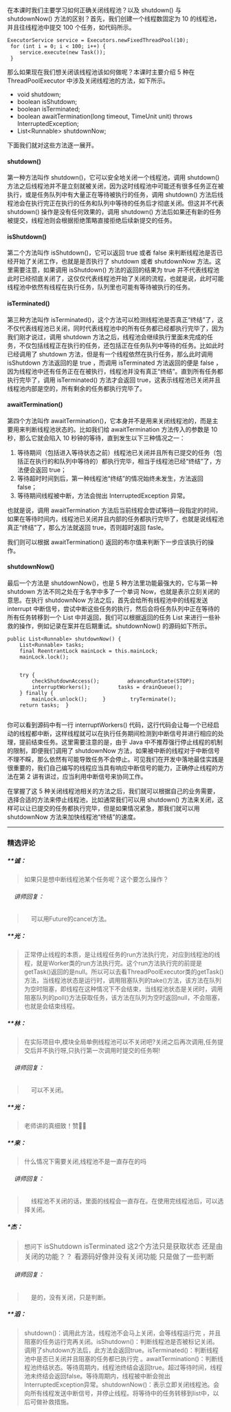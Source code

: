 <p>在本课时我们主要学习如何正确关闭线程池？以及 shutdown() 与 shutdownNow() 方法的区别？首先，我们创建一个线程数固定为 10 的线程池，并且往线程池中提交 100 个任务，如代码所示。</p>
<pre><code data-language="java" class="lang-java">ExecutorService&nbsp;service&nbsp;=&nbsp;Executors.newFixedThreadPool(<span class="hljs-number">10</span>);
&nbsp;<span class="hljs-keyword">for</span>&nbsp;(<span class="hljs-keyword">int</span>&nbsp;i&nbsp;=&nbsp;<span class="hljs-number">0</span>;&nbsp;i&nbsp;&lt;&nbsp;<span class="hljs-number">100</span>;&nbsp;i++)&nbsp;{&nbsp;
&nbsp;&nbsp;&nbsp;&nbsp;service.execute(<span class="hljs-keyword">new</span>&nbsp;Task());
&nbsp;}
</code></pre>
<p>那么如果现在我们想关闭该线程池该如何做呢？本课时主要介绍 5 种在 ThreadPoolExecutor 中涉及关闭线程池的方法，如下所示。</p>
<ul>
<li>void shutdown;</li>
<li>boolean isShutdown;</li>
<li>boolean isTerminated;</li>
<li>boolean awaitTermination(long timeout, TimeUnit unit) throws InterruptedException;</li>
<li>List&lt;Runnable&gt; shutdownNow;</li>
</ul>
<p>下面我们就对这些方法逐一展开。</p>
<h4>shutdown()</h4>
<p>第一种方法叫作 shutdown()，它可以安全地关闭一个线程池，调用 shutdown() 方法之后线程池并不是立刻就被关闭，因为这时线程池中可能还有很多任务正在被执行，或是任务队列中有大量正在等待被执行的任务，调用 shutdown() 方法后线程池会在执行完正在执行的任务和队列中等待的任务后才彻底关闭。但这并不代表 shutdown() 操作是没有任何效果的，调用 shutdown() 方法后如果还有新的任务被提交，线程池则会根据拒绝策略直接拒绝后续新提交的任务。</p>
<h4>isShutdown()</h4>
<p>第二个方法叫作 isShutdown()，它可以返回 true 或者 false 来判断线程池是否已经开始了关闭工作，也就是是否执行了 shutdown 或者 shutdownNow 方法。这里需要注意，如果调用 isShutdown() 方法的返回的结果为 true 并不代表线程池此时已经彻底关闭了，这仅仅代表线程池开始了关闭的流程，也就是说，此时可能线程池中依然有线程在执行任务，队列里也可能有等待被执行的任务。</p>
<h4>isTerminated()</h4>
<p>第三种方法叫作 isTerminated()，这个方法可以检测线程池是否真正“终结”了，这不仅代表线程池已关闭，同时代表线程池中的所有任务都已经都执行完毕了，因为我们刚才说过，调用 shutdown 方法之后，线程池会继续执行里面未完成的任务，不仅包括线程正在执行的任务，还包括正在任务队列中等待的任务。比如此时已经调用了 shutdown 方法，但是有一个线程依然在执行任务，那么此时调用 isShutdown 方法返回的是 true ，而调用 isTerminated 方法返回的便是 false ，因为线程池中还有任务正在在被执行，线程池并没有真正“终结”。直到所有任务都执行完毕了，调用 isTerminated() 方法才会返回 true，这表示线程池已关闭并且线程池内部是空的，所有剩余的任务都执行完毕了。</p>
<h4>awaitTermination()</h4>
<p>第四个方法叫作 awaitTermination()，它本身并不是用来关闭线程池的，而是主要用来判断线程池状态的。比如我们给 awaitTermination 方法传入的参数是 10 秒，那么它就会陷入 10 秒钟的等待，直到发生以下三种情况之一：</p>
<ol>
<li>等待期间（包括进入等待状态之前）线程池已关闭并且所有已提交的任务（包括正在执行的和队列中等待的）都执行完毕，相当于线程池已经“终结”了，方法便会返回 true；</li>
<li>等待超时时间到后，第一种线程池“终结”的情况始终未发生，方法返回 false；</li>
<li>等待期间线程被中断，方法会抛出 InterruptedException 异常。</li>
</ol>
<p>也就是说，调用 awaitTermination 方法后当前线程会尝试等待一段指定的时间，如果在等待时间内，线程池已关闭并且内部的任务都执行完毕了，也就是说线程池真正“终结”了，那么方法就返回 true，否则超时返回 fasle。</p>
<p>我们则可以根据 awaitTermination() 返回的布尔值来判断下一步应该执行的操作。</p>
<h4>shutdownNow()</h4>
<p>最后一个方法是 shutdownNow()，也是 5 种方法里功能最强大的，它与第一种 shutdown 方法不同之处在于名字中多了一个单词 Now，也就是表示立刻关闭的意思。在执行 shutdownNow 方法之后，首先会给所有线程池中的线程发送 interrupt 中断信号，尝试中断这些任务的执行，然后会将任务队列中正在等待的所有任务转移到一个 List 中并返回，我们可以根据返回的任务 List 来进行一些补救的操作，例如记录在案并在后期重试。shutdownNow() 的源码如下所示。</p>
<pre><code data-language="java" class="lang-java"><span class="hljs-function"><span class="hljs-keyword">public</span>&nbsp;List&lt;Runnable&gt;&nbsp;<span class="hljs-title">shutdownNow</span><span class="hljs-params">()</span>&nbsp;</span>{&nbsp;
&nbsp;&nbsp;&nbsp;&nbsp;List&lt;Runnable&gt;&nbsp;tasks;
&nbsp;&nbsp;&nbsp;&nbsp;<span class="hljs-keyword">final</span>&nbsp;ReentrantLock&nbsp;mainLock&nbsp;=&nbsp;<span class="hljs-keyword">this</span>.mainLock;
&nbsp;&nbsp;&nbsp;&nbsp;mainLock.lock();

&nbsp;&nbsp;&nbsp;&nbsp;<span class="hljs-keyword">try</span>&nbsp;{&nbsp;
&nbsp;&nbsp;&nbsp;&nbsp;&nbsp;&nbsp;&nbsp;&nbsp;checkShutdownAccess();
&nbsp;&nbsp;&nbsp;&nbsp;&nbsp;&nbsp;&nbsp;&nbsp;advanceRunState(STOP);
&nbsp;&nbsp;&nbsp;&nbsp;&nbsp;&nbsp;&nbsp;&nbsp;interruptWorkers();
&nbsp;&nbsp;&nbsp;&nbsp;&nbsp;&nbsp;&nbsp;&nbsp;tasks&nbsp;=&nbsp;drainQueue();
&nbsp;&nbsp;&nbsp;&nbsp;}&nbsp;<span class="hljs-keyword">finally</span>&nbsp;{&nbsp;
&nbsp;&nbsp;&nbsp;&nbsp;&nbsp;&nbsp;&nbsp;&nbsp;mainLock.unlock();
&nbsp;&nbsp;&nbsp;&nbsp;}&nbsp;
&nbsp;
&nbsp;&nbsp;&nbsp;&nbsp;tryTerminate();
&nbsp;&nbsp;&nbsp;&nbsp;<span class="hljs-keyword">return</span>&nbsp;tasks;
&nbsp;}
</code></pre>
<p>你可以看到源码中有一行&nbsp;interruptWorkers() 代码，这行代码会让每一个已经启动的线程都中断，这样线程就可以在执行任务期间检测到中断信号并进行相应的处理，提前结束任务。这里需要注意的是，由于 Java 中不推荐强行停止线程的机制的限制，即便我们调用了 shutdownNow 方法，如果被中断的线程对于中断信号不理不睬，那么依然有可能导致任务不会停止。可见我们在开发中落地最佳实践是很重要的，我们自己编写的线程应当具有响应中断信号的能力，正确停止线程的方法在第 2 讲有讲过，应当利用中断信号来协同工作。</p>
<p>在掌握了这 5 种关闭线程池相关的方法之后，我们就可以根据自己的业务需要，选择合适的方法来停止线程池，比如通常我们可以用 shutdown() 方法来关闭，这样可以让已提交的任务都执行完毕，但是如果情况紧急，那我们就可以用 shutdownNow 方法来加快线程池“终结”的速度。</p>

---

### 精选评论

##### **诚：
> 如果只是想中断线程池某个任务呢？这个要怎么操作？

 ###### &nbsp;&nbsp;&nbsp; 讲师回复：
> &nbsp;&nbsp;&nbsp; 可以用Future的cancel方法。

##### **光：
> 正常停止线程的本质，是让线程任务的run方法执行完，对应到线程池的线程，就是Worker类的run方法执行完。这个run方法执行完的前提是getTask()返回的是null。所以可以去看ThreadPoolExecutor类的getTask()方法，当线程池状态是运行时，调用阻塞队列的take()方法，该方法在队列为空时阻塞，即线程在这种情况下不会结束，当线程池状态是关闭时，调用阻塞队列的poll()方法获取任务，该方法在队列为空时返回null，不会阻塞，也就是会结束线程。

##### **林：
> 在实际项目中,模块全局单例线程池可以不关闭吧?关闭之后再次调用,任务提交后并不执行呀,只执行第一次调用时提交的任务啊!

 ###### &nbsp;&nbsp;&nbsp; 讲师回复：
> &nbsp;&nbsp;&nbsp; 可以不关闭。

##### **光：
> 老师讲的真细致！赞👍🏻

##### **来：
> 什么情况下需要关闭,线程池不是一直存在的吗

 ###### &nbsp;&nbsp;&nbsp; 讲师回复：
> &nbsp;&nbsp;&nbsp; 线程池不关闭的话，里面的线程会一直存在。在使用完线程池后，可以选择关闭。

##### *杰：
> 想问下&nbsp;<span style="font-size: 16.0125px;">isShutdown&nbsp;isTerminated 这2个方法只是获取状态 还是由关闭的功能？？ 看源码好像并没有关闭功能 只是做了一些判断</span>

 ###### &nbsp;&nbsp;&nbsp; 讲师回复：
> &nbsp;&nbsp;&nbsp; 是的，没有关闭，只是判断。

##### **滔：
> shutdown()：调用此方法，线程池不会马上关闭，会等线程运行完 ，并且阻塞的任务运行完再关闭。isShutdown()：判断线程池是否被标记关闭。调用了shutdown方法后，此方法会返回true。isTerminated()：判断线程池中是否已关闭并且阻塞的任务都已执行完 。awaitTermination()：判断线程池终结状态。等待周期内，线程池终结会返回true。超过等待时间，线程池未终结会返回false。等待周期内，线程被中断会抛出InterruptedException异常。shutdownNow()：表示立即关闭线程池。会向所有线程发送中断信号，并停止线程。将等待中的任务转移到list中，以后可做补救措施。

